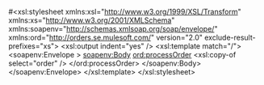 #<xsl:stylesheet xmlns:xsl="http://www.w3.org/1999/XSL/Transform"
	xmlns:xs="http://www.w3.org/2001/XMLSchema" xmlns:soapenv="http://schemas.xmlsoap.org/soap/envelope/" xmlns:ord="http://orders.se.mulesoft.com/"
	version="2.0" exclude-result-prefixes="xs">
	<xsl:output indent="yes" />
	<xsl:template match="/">
		<soapenv:Envelope >
			<soapenv:Body>
				<ord:processOrder>
					<xsl:copy-of select="order" />
				</ord:processOrder>
			</soapenv:Body>
		</soapenv:Envelope>
	</xsl:template>
</xsl:stylesheet>

